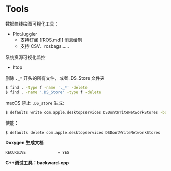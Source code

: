 # Tools

数据曲线绘图可视化工具：
- PlotJuggler
  - 支持订阅 [[ROS.md]] 消息绘制
  - 支持 CSV、rosbags……


系统资源可视化监控
- htop

删除 `._*` 开头的所有文件，或者 .DS_Store 文件夹
```bash
$ find . -type f -name '._*' -delete
$ find . -name '.DS_Store' -type f -delete
```

macOS 禁止 `.DS_store` 生成:
```bash
$ defaults write com.apple.desktopservices DSDontWriteNetworkStores -bool TRUE
```
使能：
```bash
$ defaults delete com.apple.desktopservices DSDontWriteNetworkStores
```

**Doxygen 生成文档**
```bash
RECURSIVE              = YES
```

**C++调试工具：backward-cpp**